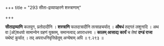 +++
title = "293 सीता-द्रव्यापहरणे शस्त्राणाम्"

+++

**सीताद्रव्याणि** कलयुग, प्रतोदादीनि । **शस्त्राणि** फलदात्रादीनि तत्साहचर्यात् । **औषधं** तद्गतं लशुनादि । अथ वा [ओ]षधयो सामान्येन ग्रहणं युक्तम्, समानत्वाद् अपराधस्य । **कालम् आसाद्य** **कार्यं** च तेषां **दण्डं राजा** यथेष्टं कुर्यात् । तद् अपराधनिवृत्तिहेतुम् अन्येषाम् अपि ॥ ९.२९३ ॥